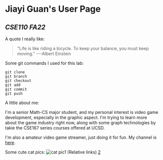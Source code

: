 # **Jiayi Guan's User Page**

## *CSE110 FA22*

A quote I really like:
>"Life is like riding a bicycle. To keep your balance, you must keep moving."   ---Albert Einstein

Some git commands I used for this lab:
```
git clone
git branch
git checkout
git add
git commit
git push
```

A little about me:

I'm a senior Math-CS major student, and my personal interest is video game development, especially in the graphic aspect. I'm trying to learn more about the game industry right now, along with some graph technologies by takie the CSE167 series courses offered at UCSD.

I'm also a amateur video game streamer, just doing it for fun. My channel is [here](https://www.twitch.tv/shikakanee).

Some cute cat pics:
![cat pic1](https://i0.wp.com/katzenworld.co.uk/wp-content/uploads/2019/06/funny-cat.jpeg?resize=1320%2C1320&ssl=1)
(Relative links)
[2](1.jpg)
